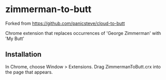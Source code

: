 zimmerman-to-butt
=============

Forked from https://github.com/panicsteve/cloud-to-butt

Chrome extension that replaces occurrences of 'George Zimmerman' with 'My Butt'

Installation
------------

In Chrome, choose Window > Extensions.  Drag ZimmermanToButt.crx into the page that appears.
